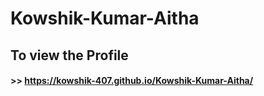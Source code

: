# Kowshik-Kumar-Aitha

## To view the Profile
#### >> https://kowshik-407.github.io/Kowshik-Kumar-Aitha/
